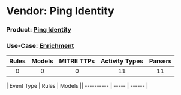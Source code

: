 Vendor: Ping Identity
=====================
### Product: [Ping Identity](../ds_ping_identity_ping_identity.md)
### Use-Case: [Enrichment](../../../../UseCases/uc_enrichment.md)

| Rules | Models | MITRE TTPs | Activity Types | Parsers |
|:-----:|:------:|:----------:|:--------------:|:-------:|
|   0   |   0    |     0      |       11       |   11    |

| Event Type | Rules | Models || ---------- | ----- | ------ |
